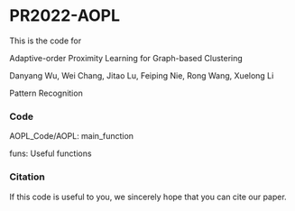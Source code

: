 # PR2022-AOPL
This is the code for 

Adaptive-order Proximity Learning for Graph-based Clustering

Danyang Wu, Wei Chang, Jitao Lu, Feiping Nie, Rong Wang, Xuelong Li 

Pattern Recognition

### Code 
  AOPL_Code/AOPL: main_function
  
  funs: Useful functions

### Citation
If this code is useful to you, we sincerely hope that you can cite our paper.

